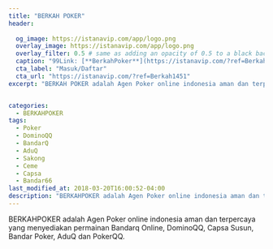 ```yaml
---
title: "BERKAH POKER"
header:
  
  og_image: https://istanavip.com/app/logo.png
  overlay_image: https://istanavip.com/app/logo.png
  overlay_filter: 0.5 # same as adding an opacity of 0.5 to a black background
  caption: "99Link: [**BerkahPoker**](https://istanavip.com/?ref=Berkah1451)"
  cta_label: "Masuk/Daftar"
  cta_url: "https://istanavip.com/?ref=Berkah1451"
excerpt: "BERKAH POKER adalah Agen Poker online indonesia aman dan terpercaya yang menyediakan permainan Bandarq Online, DominoQQ, Capsa Susun, Bandar Poker, AduQ dan PokerQQ."


categories:
  - BERKAHPOKER
tags:
  - Poker
  - DominoQQ
  - BandarQ
  - AduQ
  - Sakong
  - Ceme
  - Capsa
  - Bandar66
last_modified_at: 2018-03-20T16:00:52-04:00
description: "BERKAHPOKER adalah Agen Poker online indonesia aman dan terpercaya yang menyediakan permainan Bandarq Online, DominoQQ, Capsa Susun, Bandar Poker, AduQ dan PokerQQ."
---
```

BERKAHPOKER adalah Agen Poker online indonesia aman dan terpercaya yang menyediakan permainan Bandarq Online, DominoQQ, Capsa Susun, Bandar Poker, AduQ dan PokerQQ.
